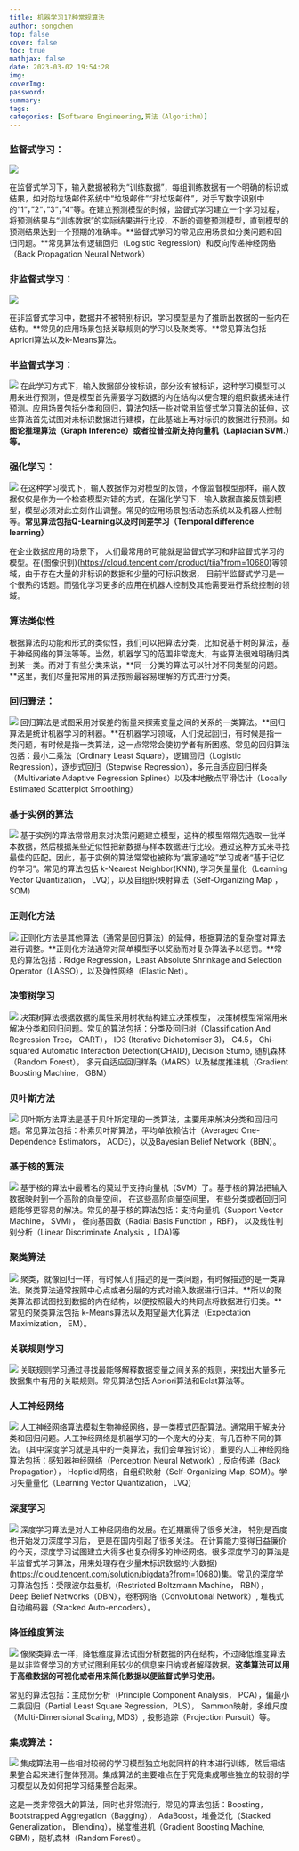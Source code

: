 ```yaml
---
title: 机器学习17种常规算法
author: songchen
top: false
cover: false
toc: true
mathjax: false
date: 2023-03-02 19:54:28
img:
coverImg:
password:
summary:
tags:
categories: [Software Engineering,算法（Algorithm）]
---
```



### **监督式学习：**

![](20230303104721.png)

在监督式学习下，输入数据被称为“训练数据”，每组训练数据有一个明确的标识或结果，如对防垃圾邮件系统中“垃圾邮件”“非垃圾邮件”，对手写数字识别中的“1“，”2“，”3“，”4“等。在建立预测模型的时候，监督式学习建立一个学习过程，将预测结果与“训练数据”的实际结果进行比较，不断的调整预测模型，直到模型的预测结果达到一个预期的准确率。**监督式学习的常见应用场景如分类问题和回归问题。**常见算法有逻辑回归（Logistic Regression）和反向传递神经网络（Back Propagation Neural Network）

### **非监督式学习：**

![](20230303104738.png)

在非监督式学习中，数据并不被特别标识，学习模型是为了推断出数据的一些内在结构。**常见的应用场景包括关联规则的学习以及聚类等。**常见算法包括Apriori算法以及k-Means算法。

### **半监督式学习：**
![](20230303104800.png)
在此学习方式下，输入数据部分被标识，部分没有被标识，这种学习模型可以用来进行预测，但是模型首先需要学习数据的内在结构以便合理的组织数据来进行预测。应用场景包括分类和回归，算法包括一些对常用监督式学习算法的延伸，这些算法首先试图对未标识数据进行建模，在此基础上再对标识的数据进行预测。如**图论推理算法（Graph Inference）或者拉普拉斯支持向量机（Laplacian SVM.）等。**

### **强化学习：**

![](20230303104809.png)
在这种学习模式下，输入数据作为对模型的反馈，不像监督模型那样，输入数据仅仅是作为一个检查模型对错的方式，在强化学习下，输入数据直接反馈到模型，模型必须对此立刻作出调整。常见的应用场景包括动态系统以及机器人控制等。**常见算法包括Q-Learning以及时间差学习（Temporal difference learning）**

在企业数据应用的场景下， 人们最常用的可能就是监督式学习和非监督式学习的模型。在(图像识别)(https://cloud.tencent.com/product/tiia?from=10680)等领域，由于存在大量的非标识的数据和少量的可标识数据， 目前半监督式学习是一个很热的话题。而强化学习更多的应用在机器人控制及其他需要进行系统控制的领域。

### **算法类似性**

根据算法的功能和形式的类似性，我们可以把算法分类，比如说基于树的算法，基于神经网络的算法等等。当然，机器学习的范围非常庞大，有些算法很难明确归类到某一类。而对于有些分类来说，**同一分类的算法可以针对不同类型的问题。**这里，我们尽量把常用的算法按照最容易理解的方式进行分类。

### **回归算法：**
![](20230303104827.png)
回归算法是试图采用对误差的衡量来探索变量之间的关系的一类算法。**回归算法是统计机器学习的利器。**在机器学习领域，人们说起回归，有时候是指一类问题，有时候是指一类算法，这一点常常会使初学者有所困惑。常见的回归算法包括：最小二乘法（Ordinary Least Square），逻辑回归（Logistic Regression），逐步式回归（Stepwise Regression），多元自适应回归样条（Multivariate Adaptive Regression Splines）以及本地散点平滑估计（Locally Estimated Scatterplot Smoothing）

### **基于实例的算法**
![](20230303104838.png)
基于实例的算法常常用来对决策问题建立模型，这样的模型常常先选取一批样本数据，然后根据某些近似性把新数据与样本数据进行比较。通过这种方式来寻找最佳的匹配。因此，基于实例的算法常常也被称为“赢家通吃”学习或者“基于记忆的学习”。常见的算法包括 k-Nearest Neighbor(KNN), 学习矢量量化（Learning Vector Quantization， LVQ），以及自组织映射算法（Self-Organizing Map ， SOM）

### **正则化方法**
![](20230303104846.png)
正则化方法是其他算法（通常是回归算法）的延伸，根据算法的复杂度对算法进行调整。**正则化方法通常对简单模型予以奖励而对复杂算法予以惩罚。**常见的算法包括：Ridge Regression，Least Absolute Shrinkage and Selection Operator（LASSO），以及弹性网络（Elastic Net）。

### **决策树学习**
![](20230303104854.png)
决策树算法根据数据的属性采用树状结构建立决策模型， 决策树模型常常用来解决分类和回归问题。常见的算法包括：分类及回归树（Classification And Regression Tree， CART）， ID3 (Iterative Dichotomiser 3)， C4.5， Chi-squared Automatic Interaction Detection(CHAID), Decision Stump, 随机森林（Random Forest）， 多元自适应回归样条（MARS）以及梯度推进机（Gradient Boosting Machine， GBM）

### **贝叶斯方法**
![](20230303104901.png)
贝叶斯方法算法是基于贝叶斯定理的一类算法，主要用来解决分类和回归问题。常见算法包括：朴素贝叶斯算法，平均单依赖估计（Averaged One-Dependence Estimators， AODE），以及Bayesian Belief Network（BBN）。

### **基于核的算法**
![](20230303104908.png)
基于核的算法中最著名的莫过于支持向量机（SVM）了。基于核的算法把输入数据映射到一个高阶的向量空间， 在这些高阶向量空间里， 有些分类或者回归问题能够更容易的解决。常见的基于核的算法包括：支持向量机（Support Vector Machine， SVM）， 径向基函数（Radial Basis Function ，RBF)， 以及线性判别分析（Linear Discriminate Analysis ，LDA)等

### **聚类算法**
![](20230303104916.png)
聚类，就像回归一样，有时候人们描述的是一类问题，有时候描述的是一类算法。聚类算法通常按照中心点或者分层的方式对输入数据进行归并。**所以的聚类算法都试图找到数据的内在结构，以便按照最大的共同点将数据进行归类。**常见的聚类算法包括 k-Means算法以及期望最大化算法（Expectation Maximization， EM）。

### **关联规则学习**
![](20230303104923.png)
关联规则学习通过寻找最能够解释数据变量之间关系的规则，来找出大量多元数据集中有用的关联规则。常见算法包括 Apriori算法和Eclat算法等。

### **人工神经网络**
![](20230303104929.png)
人工神经网络算法模拟生物神经网络，是一类模式匹配算法。通常用于解决分类和回归问题。人工神经网络是机器学习的一个庞大的分支，有几百种不同的算法。（其中深度学习就是其中的一类算法，我们会单独讨论），重要的人工神经网络算法包括：感知器神经网络（Perceptron Neural Network）, 反向传递（Back Propagation）， Hopfield网络，自组织映射（Self-Organizing Map, SOM）。学习矢量量化（Learning Vector Quantization， LVQ）

### **深度学习**

![](20230303104936.png)
深度学习算法是对人工神经网络的发展。在近期赢得了很多关注， 特别是百度也开始发力深度学习后， 更是在国内引起了很多关注。 在计算能力变得日益廉价的今天，深度学习试图建立大得多也复杂得多的神经网络。很多深度学习的算法是半监督式学习算法，用来处理存在少量未标识数据的(大数据)(https://cloud.tencent.com/solution/bigdata?from=10680)集。常见的深度学习算法包括：受限波尔兹曼机（Restricted Boltzmann Machine， RBN）， Deep Belief Networks（DBN），卷积网络（Convolutional Network）, 堆栈式自动编码器（Stacked Auto-encoders）。

### **降低维度算法**
![](20230303104942.png)
像聚类算法一样，降低维度算法试图分析数据的内在结构，不过降低维度算法是以非监督学习的方式试图利用较少的信息来归纳或者解释数据。**这类算法可以用于高维数据的可视化或者用来简化数据以便监督式学习使用。**

常见的算法包括：主成份分析（Principle Component Analysis， PCA），偏最小二乘回归（Partial Least Square Regression，PLS）， Sammon映射，多维尺度（Multi-Dimensional Scaling, MDS）, 投影追踪（Projection Pursuit）等。

### **集成算法：**
![](20230303104949.png)
集成算法用一些相对较弱的学习模型独立地就同样的样本进行训练，然后把结果整合起来进行整体预测。集成算法的主要难点在于究竟集成哪些独立的较弱的学习模型以及如何把学习结果整合起来。

这是一类非常强大的算法，同时也非常流行。常见的算法包括：Boosting， Bootstrapped Aggregation（Bagging）， AdaBoost，堆叠泛化（Stacked Generalization， Blending），梯度推进机（Gradient Boosting Machine, GBM），随机森林（Random Forest）。